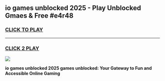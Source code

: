 
## io games unblocked 2025 - Play Unblocked Gmaes & Free #e4r48
<h3>
<a href="https://news.freeplayer.one?title=io_games_unblocked_2025&ref=24F">CLICK TO PLAY</a></h3>
<hr>

<h3>
<a href="https://news.freeplayer.one?title=io_games_unblocked_2025&ref=24F">CLICK 2 PLAY</a>
  
</h3>

<a href="https://news.freeplayer.one?title=io_games_unblocked_2025&ref=24F/"><img src="https://clearcache.store/games.png"></a>


**io games unblocked 2025 games unblocked: Your Gateway to Fun and Accessible Online Gaming**
